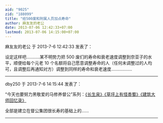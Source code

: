 ```yaml
---
aid: "9025"
zid: "188099"
title: "给500废和附属人员加点寿命"
author: 麻友友的老公
date: 2013-07-06 12:42:33+07:00
lastmod: 2013-07-06 14:15:00+07:00
---
```


麻友友的老公 于 2013-7-6 12:42:33 发表了：

设定这样吧...........某不明势力把 500 废们的寿命和衰老速度调整到奈亚子的水平，顺便给每个元老 10 个名额将自己愿意调整寿命的人（任何未调整过的人均可，且调整后再通知对方）调整到同样的寿命和衰老速度.................

---

dby250 于 2013-7-6 14:15:44 发表了：

“今天也要努力黑敬爱的马修养督公”系列：[《长生泉》](http://bbs.cctvdream.com.cn/forum.php?mod=viewthread&tid=11920)[《草坪上有怪黍蜀》](http://bbs.cctvdream.com.cn/forum.php?mod=viewthread&tid=27551)[《建筑大师回忆录》](http://bbs.cctvdream.com.cn/forum.php?mod=viewthread&tid=18858)

全部是建立在督公集团很长寿的基础上的……

---

